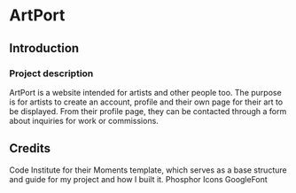 # ArtPort

## Introduction

### Project description

ArtPort is a website intended for artists and other people too. The purpose is for artists to create an account, profile and their own page for their art to be displayed. From their profile page, they can be contacted through a form about inquiries for work or commissions.

## Credits

Code Institute for their Moments template, which serves as a base structure and guide for my project and how I built it.
Phosphor Icons
GoogleFont